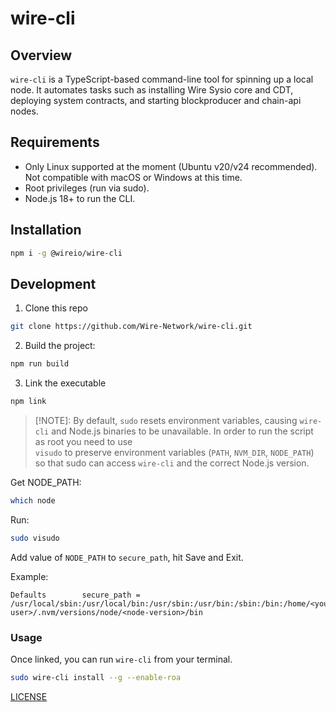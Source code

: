 
# wire-cli


## Overview 

`wire-cli` is a TypeScript-based command-line tool for spinning up a local node. It automates tasks such as installing Wire Sysio core and CDT, deploying system contracts, and starting blockproducer and chain-api nodes.

## Requirements
- Only Linux supported at the moment (Ubuntu v20/v24 recommended). Not compatible with macOS or Windows at this time.
- Root privileges (run via sudo).
- Node.js 18+ to run the CLI.

## Installation

```sh
npm i -g @wireio/wire-cli
```

## Development

1. Clone this repo

```sh 
git clone https://github.com/Wire-Network/wire-cli.git
```

2. Build the project:

```sh 
npm run build
```

3. Link the executable 

```sh 
npm link
```
	
> [!NOTE]: By default, `sudo` resets environment variables, causing `wire-cli` and Node.js binaries to be unavailable. In order to run the script as root you need to use  
> `visudo` to preserve environment variables (`PATH`, `NVM_DIR`, `NODE_PATH`) so that sudo can access `wire-cli` and the correct Node.js version.

Get NODE_PATH:

```sh 
which node 
```

Run: 

```sh 
sudo visudo
```

Add value of `NODE_PATH` to `secure_path`, hit Save and Exit.

Example: 

```
Defaults        secure_path = /usr/local/sbin:/usr/local/bin:/usr/sbin:/usr/bin:/sbin:/bin:/home/<your-user>/.nvm/versions/node/<node-version>/bin
```


### Usage

Once linked, you can run `wire-cli` from your terminal.

```sh 
sudo wire-cli install --g --enable-roa
```

[LICENSE](./LICENSE.md)